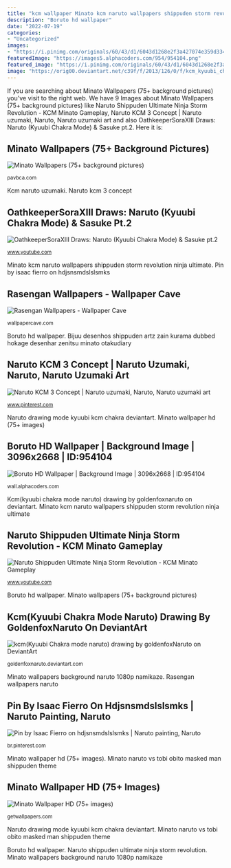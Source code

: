 ```yaml
---
title: "kcm wallpaper Minato kcm naruto wallpapers shippuden storm revolution ninja ultimate"
description: "Boruto hd wallpaper"
date: "2022-07-19"
categories:
- "Uncategorized"
images:
- "https://i.pinimg.com/originals/60/43/d1/6043d1268e2f3a427074e359d3341ce5.jpg"
featuredImage: "https://images5.alphacoders.com/954/954104.png"
featured_image: "https://i.pinimg.com/originals/60/43/d1/6043d1268e2f3a427074e359d3341ce5.jpg"
image: "https://orig00.deviantart.net/c39f/f/2013/126/0/f/kcm_kyuubi_chakra_mode_naruto___drawing_by_goldenfoxnaruto-d64ax6h.jpg"
---
```


If you are searching about Minato Wallpapers (75+ background pictures) you've visit to the right web. We have 9 Images about Minato Wallpapers (75+ background pictures) like Naruto Shippuden Ultimate Ninja Storm Revolution - KCM Minato Gameplay, Naruto KCM 3 Concept | Naruto uzumaki, Naruto, Naruto uzumaki art and also OathkeeperSoraXIII Draws: Naruto (Kyuubi Chakra Mode) &amp; Sasuke pt.2. Here it is:

## Minato Wallpapers (75+ Background Pictures)

![Minato Wallpapers (75+ background pictures)](http://pavbca.com/walldb/original/9/d/2/638831.jpg "Kcm(kyuubi chakra mode naruto) drawing by goldenfoxnaruto on deviantart")

<small>pavbca.com</small>

Kcm naruto uzumaki. Naruto kcm 3 concept

## OathkeeperSoraXIII Draws: Naruto (Kyuubi Chakra Mode) &amp; Sasuke Pt.2

![OathkeeperSoraXIII Draws: Naruto (Kyuubi Chakra Mode) &amp; Sasuke pt.2](http://i1.ytimg.com/vi/Ixn6iZSPB6c/maxresdefault.jpg "Naruto drawing mode kyuubi kcm chakra deviantart")

<small>www.youtube.com</small>

Minato kcm naruto wallpapers shippuden storm revolution ninja ultimate. Pin by isaac fierro on hdjsnsmdslslsmks

## Rasengan Wallpapers - Wallpaper Cave

![Rasengan Wallpapers - Wallpaper Cave](http://wallpapercave.com/wp/LFeA5L1.jpg "Minato wallpaper hd (75+ images)")

<small>wallpapercave.com</small>

Boruto hd wallpaper. Bijuu desenhos shippuden artz zain kurama dubbed hokage desenhar zenitsu minato otakudiary

## Naruto KCM 3 Concept | Naruto Uzumaki, Naruto, Naruto Uzumaki Art

![Naruto KCM 3 Concept | Naruto uzumaki, Naruto, Naruto uzumaki art](https://i.pinimg.com/736x/e2/1d/0d/e21d0dfce89598c29b3cabf606c9572c--eyes-change-.jpg "Naruto uzumaki hokage boruto anime background official profile")

<small>www.pinterest.com</small>

Naruto drawing mode kyuubi kcm chakra deviantart. Minato wallpaper hd (75+ images)

## Boruto HD Wallpaper | Background Image | 3096x2668 | ID:954104

![Boruto HD Wallpaper | Background Image | 3096x2668 | ID:954104](https://images5.alphacoders.com/954/954104.png "Minato wallpapers (75+ background pictures)")

<small>wall.alphacoders.com</small>

Kcm(kyuubi chakra mode naruto) drawing by goldenfoxnaruto on deviantart. Minato kcm naruto wallpapers shippuden storm revolution ninja ultimate

## Naruto Shippuden Ultimate Ninja Storm Revolution - KCM Minato Gameplay

![Naruto Shippuden Ultimate Ninja Storm Revolution - KCM Minato Gameplay](https://i.ytimg.com/vi/MFm5z_HGI_4/maxresdefault.jpg "Rasengan wallpapers naruto")

<small>www.youtube.com</small>

Boruto hd wallpaper. Minato wallpapers (75+ background pictures)

## Kcm(Kyuubi Chakra Mode Naruto) Drawing By GoldenfoxNaruto On DeviantArt

![kcm(Kyuubi Chakra mode naruto) drawing by goldenfoxNaruto on DeviantArt](https://orig00.deviantart.net/c39f/f/2013/126/0/f/kcm_kyuubi_chakra_mode_naruto___drawing_by_goldenfoxnaruto-d64ax6h.jpg "Boruto hd wallpaper")

<small>goldenfoxnaruto.deviantart.com</small>

Minato wallpapers background naruto 1080p namikaze. Rasengan wallpapers naruto

## Pin By Isaac Fierro On Hdjsnsmdslslsmks | Naruto Painting, Naruto

![Pin by Isaac Fierro on hdjsnsmdslslsmks | Naruto painting, Naruto](https://i.pinimg.com/originals/60/43/d1/6043d1268e2f3a427074e359d3341ce5.jpg "Minato wallpapers background naruto 1080p namikaze")

<small>br.pinterest.com</small>

Minato wallpaper hd (75+ images). Minato naruto vs tobi obito masked man shippuden theme

## Minato Wallpaper HD (75+ Images)

![Minato Wallpaper HD (75+ images)](http://getwallpapers.com/wallpaper/full/3/c/6/69845.jpg "Minato naruto vs tobi obito masked man shippuden theme")

<small>getwallpapers.com</small>

Naruto drawing mode kyuubi kcm chakra deviantart. Minato naruto vs tobi obito masked man shippuden theme

Boruto hd wallpaper. Naruto shippuden ultimate ninja storm revolution. Minato wallpapers background naruto 1080p namikaze
